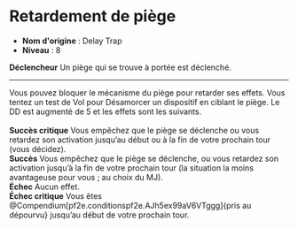 # Retardement de piège

 * **Nom d'origine** : Delay Trap
 * **Niveau** : 8


<p><span id="ctl00_MainContent_DetailedOutput"><strong>Déclencheur</strong> Un piège qui se trouve à portée est déclenché.<br></span></p>
<hr>
<div>Vous pouvez bloquer le mécanisme du piège pour retarder ses effets. Vous tentez un test de Vol pour Désamorcer un dispositif en ciblant le piège. Le DD est augmenté de 5 et les effets sont les suivants.<br><br><strong>Succès critique</strong> Vous empêchez que le piège se déclenche ou vous retardez son activation jusqu’au début ou à la fin de votre prochain tour (vous décidez).<br><strong>Succès</strong> Vous empêchez que le piège se déclenche, ou vous retardez son activation jusqu’à la fin de votre prochain tour (la situation la moins avantageuse pour vous ; au choix du MJ). <br><strong>Échec</strong> Aucun effet.<br><strong>Échec critique</strong> Vous êtes @Compendium[pf2e.conditionspf2e.AJh5ex99aV6VTggg]{pris au dépourvu} jusqu’au début de votre prochain tour.</div>
